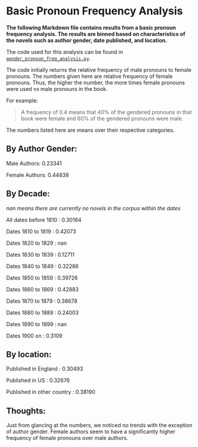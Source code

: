 # Basic Pronoun Frequency Analysis

**The following Markdown file contains results from a basic pronoun frequency analysis. The results are binned based on characteristics of the novels such as author gender, date published, and location.**

The code used for this analysis can be found in [`gender_pronoun_freq_analysis.py`](https://github.com/dhmit/gender_novels/blob/master/gender_novels/analysis/gender_pronoun_freq_analysis.py).

The code initially returns the relative frequency of male pronouns to female pronouns. The numbers given here are relative frequency of female pronouns. Thus, the higher the number, the more times female pronouns were used vs male pronouns in the book.
 
For example:
> A frequency of 0.4 means that 40% of the gendered pronouns in that book were female and 60% of the gendered pronouns were male.
 
The numbers listed here are means over their respective categories.
 
## By Author Gender:
 
Male Authors: 0.23341

Female Authors: 0.44838

## By Decade:

*nan means there are currently no novels in the corpus within the dates*

All dates before 1810 : 0.30164

Dates 1810 to 1819 : 0.42073

Dates 1820 to 1829 : nan 

Dates 1830 to 1839 : 0.12711

Dates 1840 to 1849 : 0.32286

Dates 1850 to 1859 : 0.39726

Dates 1860 to 1869 : 0.42883

Dates 1870 to 1879 : 0.38678

Dates 1880 to 1889 : 0.24003

Dates 1890 to 1899 : nan 

Dates 1900 on : 0.3109

## By location:

Published in England : 0.30493

Published in US : 0.32676

Published in other country : 0.38190

## Thoughts:
Just from glancing at the numbers, we noticed no trends with the exception of author gender. Female authors seem to have a 
significantly higher frequency of female pronouns over male authors.
